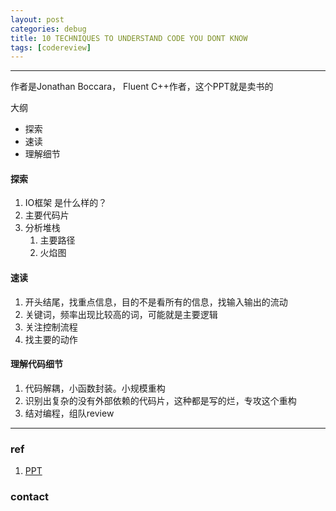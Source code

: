 ```yaml
---
layout: post
categories: debug
title: 10 TECHNIQUES TO UNDERSTAND CODE YOU DONT KNOW
tags: [codereview]
---
```


  

---

作者是Jonathan Boccara， Fluent C++作者，这个PPT就是卖书的

大纲

- 探索
- 速读
- 理解细节

#### 探索

1. IO框架 是什么样的？
2. 主要代码片
3. 分析堆栈
   1. 主要路径
   2. 火焰图

#### 速读

1. 开头结尾，找重点信息，目的不是看所有的信息，找输入输出的流动
2. 关键词，频率出现比较高的词，可能就是主要逻辑
3. 关注控制流程
4. 找主要的动作



#### 理解代码细节

1. 代码解耦，小函数封装。小规模重构
2. 识别出复杂的没有外部依赖的代码片，这种都是写的烂，专攻这个重构
3. 结对编程，组队review

----

### ref

1. [PPT](https://github.com/ACCUConf/PDFs_2019/blob/master/jonathan_boccara_-_10_techniques_to_understand_code_you_don't_know.pdf)

   


### contact

